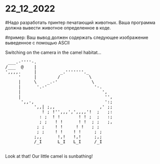 # 22_12_2022
#Надо разработать принтер печатающий животных. Ваша программа должна вывести животное определенное в коде.

#пример: Ваш вывод должен содержать следующее изображение выведенное с помощью ASCII

Switching on the camera in the camel habitat...
<pre class="notranslate">
 ___.-''''-.
/___  @    |
',,,,.     |         _.'''''''._
     '     |        /           \
     |     \    _.-'             \
     |      '.-'                  '-.
     |                               ',
     |                                '',
      ',,-,                           ':;
           ',,| ;,,                 ,' ;;
              ! ; !'',,,',',,,,'!  ;   ;:
             : ;  ! !       ! ! ;  ;   :;
             ; ;   ! !      ! !  ; ;   ;,
            ; ;    ! !     ! !   ; ;
            ; ;    ! !    ! !     ; ;
           ;,,      !,!   !,!     ;,;
           /_I      L_I   L_I     /_I
           </pre>
Look at that! Our little camel is sunbathing!
